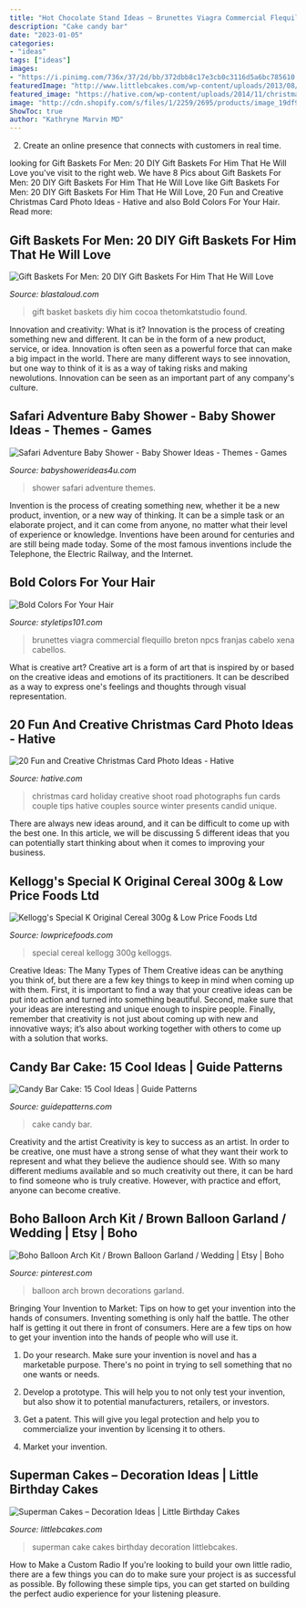 ```yaml
---
title: "Hot Chocolate Stand Ideas ~ Brunettes Viagra Commercial Flequillo Breton Npcs Franjas Cabelo Xena Cabellos"
description: "Cake candy bar"
date: "2023-01-05"
categories:
- "ideas"
tags: ["ideas"]
images:
- "https://i.pinimg.com/736x/37/2d/bb/372dbb8c17e3cb0c3116d5a6bc785610.jpg"
featuredImage: "http://www.littlebcakes.com/wp-content/uploads/2013/08/Superman-Cake-Pictures.jpg"
featured_image: "https://hative.com/wp-content/uploads/2014/11/christmas-card-photo-ideas/12-christmas-card-photo-ideas.jpg"
image: "http://cdn.shopify.com/s/files/1/2259/2695/products/image_19df9b7f-5ee4-4122-8c55-c53ca9cad829_1024x1024.jpg?v=1571609448"
ShowToc: true
author: "Kathryne Marvin MD"
---
```



2. Create an online presence that connects with customers in real time.

	

		
looking for Gift Baskets For Men: 20 DIY Gift Baskets For Him That He Will Love you've visit to the right web. We have 8 Pics about Gift Baskets For Men: 20 DIY Gift Baskets For Him That He Will Love like Gift Baskets For Men: 20 DIY Gift Baskets For Him That He Will Love, 20 Fun and Creative Christmas Card Photo Ideas - Hative and also Bold Colors For Your Hair. Read more:
		
    
## Gift Baskets For Men: 20 DIY Gift Baskets For Him That He Will Love

<img loading=lazy src="https://blastaloud.com/wp-content/uploads/2018/10/Hot-Cocoa-Gift-Basket.jpg" onerror="this.onerror=null;this.src='https://tse2.mm.bing.net/th?id=OIP.VIQMs2nXc2VWfya8QEj05gHaLI&amp;pid=15.1';" alt="Gift Baskets For Men: 20 DIY Gift Baskets For Him That He Will Love">

_Source: blastaloud.com_

>gift basket baskets diy him cocoa thetomkatstudio found. 

	

Innovation and creativity: What is it?
Innovation is the process of creating something new and different. It can be in the form of a new product, service, or idea. Innovation is often seen as a powerful force that can make a big impact in the world. There are many different ways to see innovation, but one way to think of it is as a way of taking risks and making newolutions. Innovation can be seen as an important part of any company's culture.

    
## Safari Adventure Baby Shower - Baby Shower Ideas - Themes - Games

<img loading=lazy src="https://babyshowerideas4u.com/wp-content/uploads/2017/04/Safari-Adventure-Baby-Shower-Guest-Centerpiece-600x762.jpg" onerror="this.onerror=null;this.src='https://tse4.mm.bing.net/th?id=OIP.3oBekOa8bc4hsjDDqGd7xQHaJZ&amp;pid=15.1';" alt="Safari Adventure Baby Shower - Baby Shower Ideas - Themes - Games">

_Source: babyshowerideas4u.com_

>shower safari adventure themes. 

	

Invention is the process of creating something new, whether it be a new product, invention, or a new way of thinking. It can be a simple task or an elaborate project, and it can come from anyone, no matter what their level of experience or knowledge. Inventions have been around for centuries and are still being made today. Some of the most famous inventions include the Telephone, the Electric Railway, and the Internet.

    
## Bold Colors For Your Hair

<img loading=lazy src="https://styletips101.com/wp-content/uploads/2009/01/brunette.jpg" onerror="this.onerror=null;this.src='https://tse3.mm.bing.net/th?id=OIP.0iM4aYQz-btc9S3-io28tQHaLW&amp;pid=15.1';" alt="Bold Colors For Your Hair">

_Source: styletips101.com_

>brunettes viagra commercial flequillo breton npcs franjas cabelo xena cabellos. 

	

What is creative art?
Creative art is a form of art that is inspired by or based on the creative ideas and emotions of its practitioners. It can be described as a way to express one's feelings and thoughts through visual representation.

    
## 20 Fun And Creative Christmas Card Photo Ideas - Hative

<img loading=lazy src="https://hative.com/wp-content/uploads/2014/11/christmas-card-photo-ideas/12-christmas-card-photo-ideas.jpg" onerror="this.onerror=null;this.src='https://tse3.mm.bing.net/th?id=OIP.Sx6y3oB-6FmYIuutPehDWgHaKF&amp;pid=15.1';" alt="20 Fun and Creative Christmas Card Photo Ideas - Hative">

_Source: hative.com_

>christmas card holiday creative shoot road photographs fun cards couple tips hative couples source winter presents candid unique. 

	

There are always new ideas around, and it can be difficult to come up with the best one. In this article, we will be discussing 5 different ideas that you can potentially start thinking about when it comes to improving your business.

    
## Kellogg&#039;s Special K Original Cereal 300g &amp; Low Price Foods Ltd

<img loading=lazy src="http://cdn.shopify.com/s/files/1/2259/2695/products/image_19df9b7f-5ee4-4122-8c55-c53ca9cad829_1024x1024.jpg?v=1571609448" onerror="this.onerror=null;this.src='https://tse3.mm.bing.net/th?id=OIP.so1g00kCf6qvQlBVWHsybAHaJ4&amp;pid=15.1';" alt="Kellogg&#039;s Special K Original Cereal 300g &amp; Low Price Foods Ltd">

_Source: lowpricefoods.com_

>special cereal kellogg 300g kelloggs. 

	

Creative Ideas: The Many Types of Them
Creative ideas can be anything you think of, but there are a few key things to keep in mind when coming up with them. First, it is important to find a way that your creative ideas can be put into action and turned into something beautiful. Second, make sure that your ideas are interesting and unique enough to inspire people. Finally, remember that creativity is not just about coming up with new and innovative ways; it’s also about working together with others to come up with a solution that works.

    
## Candy Bar Cake: 15 Cool Ideas | Guide Patterns

<img loading=lazy src="https://www.guidepatterns.com/wp-content/uploads/2016/05/How-to-Make-a-Candy-Bar-Cake.jpg" onerror="this.onerror=null;this.src='https://tse3.mm.bing.net/th?id=OIP.Db2q3Xoz-Q-949oIMXXHuQHaNB&amp;pid=15.1';" alt="Candy Bar Cake: 15 Cool Ideas | Guide Patterns">

_Source: guidepatterns.com_

>cake candy bar. 

	

Creativity and the artist
Creativity is key to success as an artist. In order to be creative, one must have a strong sense of what they want their work to represent and what they believe the audience should see. With so many different mediums available and so much creativity out there, it can be hard to find someone who is truly creative. However, with practice and effort, anyone can become creative.

    
## Boho Balloon Arch Kit / Brown Balloon Garland / Wedding | Etsy | Boho

<img loading=lazy src="https://i.pinimg.com/736x/37/2d/bb/372dbb8c17e3cb0c3116d5a6bc785610.jpg" onerror="this.onerror=null;this.src='https://tse4.mm.bing.net/th?id=OIP.p43HO18UA9VJrfoCFI7ctwHaLH&amp;pid=15.1';" alt="Boho Balloon Arch Kit / Brown Balloon Garland / Wedding | Etsy | Boho">

_Source: pinterest.com_

>balloon arch brown decorations garland. 

	

Bringing Your Invention to Market: Tips on how to get your invention into the hands of consumers.
Inventing something is only half the battle. The other half is getting it out there in front of consumers. Here are a few tips on how to get your invention into the hands of people who will use it.
1. Do your research. Make sure your invention is novel and has a marketable purpose. There's no point in trying to sell something that no one wants or needs.

2. Develop a prototype. This will help you to not only test your invention, but also show it to potential manufacturers, retailers, or investors.

3. Get a patent. This will give you legal protection and help you to commercialize your invention by licensing it to others.

4. Market your invention.

    
## Superman Cakes – Decoration Ideas | Little Birthday Cakes

<img loading=lazy src="http://www.littlebcakes.com/wp-content/uploads/2013/08/Superman-Cake-Pictures.jpg" onerror="this.onerror=null;this.src='https://tse4.mm.bing.net/th?id=OIP.dDDTd4619sSqnIpyJd7KCQHaHH&amp;pid=15.1';" alt="Superman Cakes – Decoration Ideas | Little Birthday Cakes">

_Source: littlebcakes.com_

>superman cake cakes birthday decoration littlebcakes. 

	

How to Make a Custom Radio
If you're looking to build your own little radio, there are a few things you can do to make sure your project is as successful as possible. By following these simple tips, you can get started on building the perfect audio experience for your listening pleasure.

